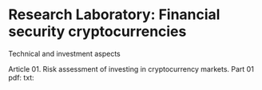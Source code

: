 # Research Laboratory: Financial security cryptocurrencies
Technical and investment aspects

Article 01. Risk assessment of investing  in cryptocurrency markets.
Part 01 
pdf:
txt:
